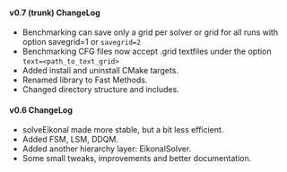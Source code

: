 #### v0.7 (trunk) ChangeLog
- Benchmarking can save only a grid per solver or grid for all runs with option savegrid=1 or `savegrid=2`
- Benchmarking CFG files now accept .grid textfiles under the option `text=<path_to_text_grid>`
- Added install and uninstall CMake targets.
- Renamed library to Fast Methods.
- Changed directory structure and includes.

#### v0.6 ChangeLog
- solveEikonal made more stable, but a bit less efficient.
- Added FSM, LSM, DDQM.
- Added another hierarchy layer: EikonalSolver.
- Some small tweaks, improvements and better documentation.
